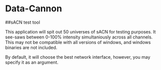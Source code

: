# Data-Cannon

##sACN test tool 

This application will spit out 50 universes of sACN for testing purposes. It see-saws between 0-100% intensity simultaniously across all channels. This may not be compatible with all versions of windows, and windows binaries are not included. 

By default, it will choose the best network interface, however, you may specify it as an argument.

